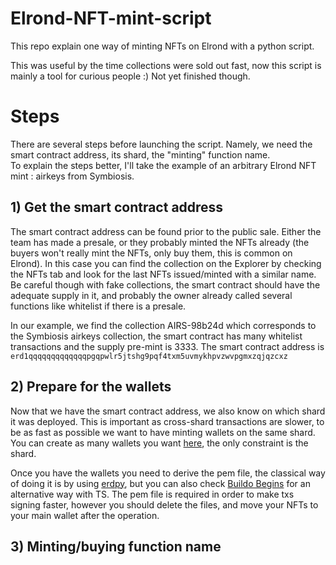 # Elrond-NFT-mint-script
This repo explain one way of minting NFTs on Elrond with a python script. <br>

This was useful by the time collections were sold out fast, now this script is mainly a tool for curious people :)
Not yet finished though.

# Steps
There are several steps before launching the script. Namely, we need the smart contract address, its shard, the "minting" function name. <br>
To explain the steps better, I'll take the example of an arbitrary Elrond NFT mint : airkeys from Symbiosis.


## 1) Get the smart contract address

The smart contract address can be found prior to the public sale. Either the team has made a presale, or they probably minted the NFTs already (the buyers won't really mint the NFTs, only buy them, this is common on Elrond). In this case you can find the collection on the Explorer by checking the NFTs tab and look for the last NFTs issued/minted with a similar name. Be careful though with fake collections, the smart contract should have the adequate supply in it, and probably the owner already called several functions like whitelist if there is a presale. <br>

In our example, we find the collection AIRS-98b24d which corresponds to the Symbiosis airkeys collection, the smart contract has many whitelist transactions and the supply pre-mint is 3333. The smart contract address is `erd1qqqqqqqqqqqqqpgqpwlr5jtshg9pqf4txm5uvmykhpvzwvpgmxzqjqzcxz`


## 2) Prepare for the wallets 

Now that we have the smart contract address, we also know on which shard it was deployed. This is important as cross-shard transactions are slower, to be as fast as possible we want to have minting wallets on the same shard. You can create as many wallets you want [here](https://wallet.elrond.com/), the only constraint is the shard. <br>

Once you have the wallets you need to derive the pem file, the classical way of doing it is by using [erdpy](https://docs.elrond.com/sdk-and-tools/erdpy/deriving-the-wallet-pem-file/), but you can also check [Buildo Begins](https://github.com/ElrondDevGuild/buildo-begins) for an alternative way with TS. The pem file is required in order to make txs signing faster, however you should delete the files, and move your NFTs to your main wallet after the operation.

## 3) Minting/buying function name


